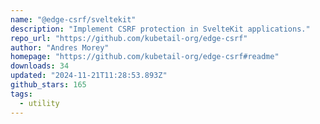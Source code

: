 ```yaml
---
name: "@edge-csrf/sveltekit"
description: "Implement CSRF protection in SvelteKit applications."
repo_url: "https://github.com/kubetail-org/edge-csrf"
author: "Andres Morey"
homepage: "https://github.com/kubetail-org/edge-csrf#readme"
downloads: 34
updated: "2024-11-21T11:28:53.893Z"
github_stars: 165
tags: 
  - utility
---
```

